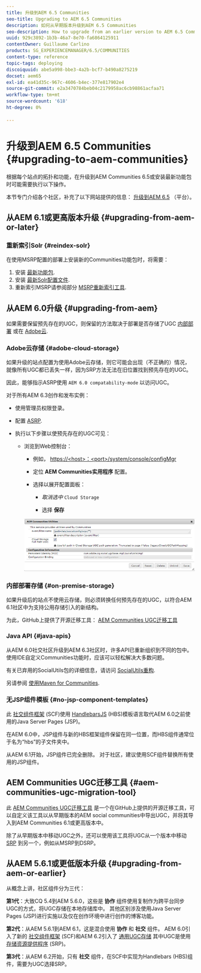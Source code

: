 ```yaml
---
title: 升级到AEM 6.5 Communities
seo-title: Upgrading to AEM 6.5 Communities
description: 如何从早期版本升级到AEM 6.5 Communities
seo-description: How to upgrade from an earlier version to AEM 6.5 Communities
uuid: 929c3892-1b3b-46a7-8e70-fa6864125911
contentOwner: Guillaume Carlino
products: SG_EXPERIENCEMANAGER/6.5/COMMUNITIES
content-type: reference
topic-tags: deploying
discoiquuid: abe5a998-bbe3-4a2b-bcf7-b490a8275219
docset: aem65
exl-id: ea41d35c-967c-4606-b4ec-377e817902e4
source-git-commit: e2a3470784beb04c2179958ac6cb98861acfaa71
workflow-type: tm+mt
source-wordcount: '618'
ht-degree: 0%

---
```


# 升级到AEM 6.5 Communities {#upgrading-to-aem-communities}

根据每个站点的拓扑和功能，在升级到AEM Communities 6.5或安装最新功能包时可能需要执行以下操作。

本节专门介绍各个社区，补充了以下网站提供的信息： [升级到AEM 6.5](/help/sites-deploying/upgrade.md) （平台）。

## 从AEM 6.1或更高版本升级 {#upgrading-from-aem-or-later}

### 重新索引Solr {#reindex-solr}

在使用MSRP配置的部署上安装新的Communities功能包时，将需要：

1. 安装 [最新功能包](/help/communities/deploy-communities.md#latestfeaturepack).
1. 安装 [最新Solr配置文件](/help/communities/msrp.md#upgrading).
1. 重新索引MSRP请参阅部分 [MSRP重新索引工具](/help/communities/msrp.md#msrp-reindex-tool).

## 从AEM 6.0升级 {#upgrading-from-aem}

如果需要保留预先存在的UGC，则保留的方法取决于部署是否存储了UGC [内部部署](#on-premise-storage) 或在 [Adobe云](#adobe-cloud-storage).

### Adobe云存储 {#adobe-cloud-storage}

如果升级的站点配置为使用Adobe云存储，则它可能会出现（不正确的）情况，就像所有UGC都已丢失一样，因为SRP方法无法在旧位置找到预先存在的UGC。

因此，能够指示ASRP使用 `AEM 6.0 compatability-mode` 以访问UGC。

对于所有AEM 6.3创作和发布实例：

* 使用管理员权限登录。
* 配置 [ASRP](/help/communities/asrp.md).
* 执行以下步骤以使预先存在的UGC可见：

   * 浏览到Web控制台：

      * 例如， [https://&lt;host>：&lt;port>/system/console/configMgr](https://localhost:4502/system/console/configMgr)

      * 定位 **AEM Communities实用程序** 配置。
      * 选择以展开配置面板：

         * *取消选中* `Cloud Storage`

         * 选择 **保存**

     ![实用工具](assets/utilities.png)

### 内部部署存储 {#on-premise-storage}

如果升级后的站点不使用云存储，则必须转换任何预先存在的UGC，以符合AEM 6.1社区中为支持公用存储引入的新结构。

为此，GitHub上提供了开源迁移工具：
[AEM Communities UGC迁移工具](https://github.com/Adobe-Marketing-Cloud/communities-ugc-migration)

### Java API {#java-apis}

从AEM 6.0社交社区升级到AEM 6.3社区时，许多API已重新组织到不同的包中。 使用IDE自定义Communities功能时，应该可以轻松解决大多数问题。

有关已弃用的SocialUtils包的详细信息，请访问 [SocialUtils重构](/help/communities/socialutils.md).

另请参阅 [使用Maven for Communities](/help/communities/maven.md).

### 无JSP组件模板 {#no-jsp-component-templates}

此 [社交组件框架](/help/communities/scf.md) (SCF)使用 [HandlebarsJS](https://handlebarsjs.com/) (HBS)模板语言取代AEM 6.0之前使用的Java Server Pages (JSP)。

在AEM 6.0中，JSP组件与新的HBS框架组件保留在同一位置，而HBS组件通常位于名为“hbs”的子文件夹中。

从AEM 6.1开始，JSP组件已完全删除。 对于社区，建议使用SCF组件替换所有使用的JSP组件。

## AEM Communities UGC迁移工具 {#aem-communities-ugc-migration-tool}

此 [AEM Communities UGC迁移工具](https://github.com/Adobe-Marketing-Cloud/communities-ugc-migration) 是一个在GitHub上提供的开源迁移工具，可以自定义该工具以从早期版本的AEM social communities中导出UGC，并将其导入到AEM Communities 6.1或更高版本中。

除了从早期版本中移动UGC之外，还可以使用该工具将UGC从一个版本中移动 [SRP](/help/communities/working-with-srp.md) 到另一个，例如从MSRP到DSRP。

## 从AEM 5.6.1或更低版本升级 {#upgrading-from-aem-or-earlier}

从概念上讲，社区组件分为三代：

**第1代**：大致CQ 5.4到AEM 5.6.0，这些是 **协作** 组件使用复制作为跨平台同步UGC的方式，将UGC存储在本地存储库中。 其他区别涉及使用Java Server Pages (JSP)进行实施以及仅在创作环境中进行创作的博客功能。

**第2代**：从AEM 5.6.1到AEM 6.1，这是混合使用 **协作** 和 **社交** 组件。 AEM 6.0引入了新的 [社交组件框架](/help/communities/scf.md) (SCF)和AEM 6.2引入了 [通用UGC存储](/help/communities/working-with-srp.md) 其中UGC是使用 [存储资源提供程序](/help/communities/srp.md) (SRP)。

**第3代**：从AEM 6.2开始，只有 **社交** 组件，在SCF中实现为Handlebars (HBS)组件，需要为UGC选择SRP。
